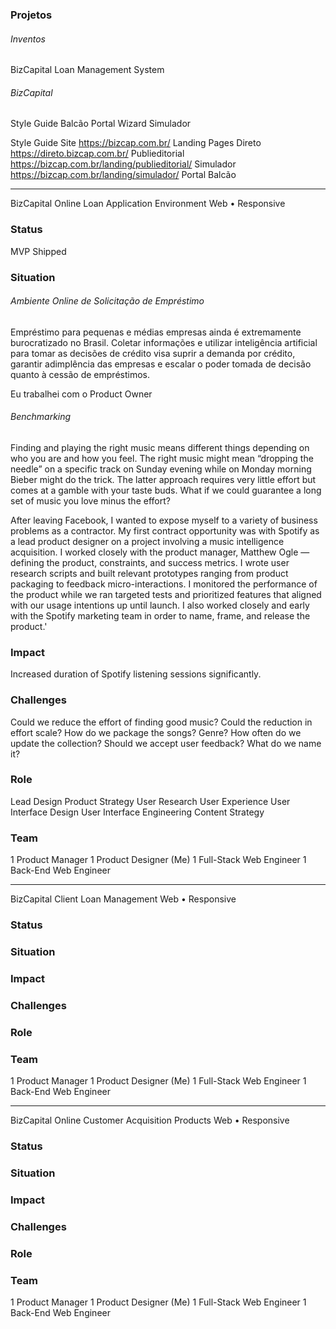 ### Projetos

###### Inventos

BizCapital Loan Management System

###### BizCapital

Style Guide
Balcão
Portal
Wizard
Simulador

Style Guide
Site https://bizcap.com.br/
Landing Pages
    Direto https://direto.bizcap.com.br/
    Publieditorial https://bizcap.com.br/landing/publieditorial/
    Simulador https://bizcap.com.br/landing/simulador/
Portal
Balcão

---

BizCapital Online Loan Application Environment
Web • Responsive

### Status

MVP Shipped

### Situation

###### Ambiente Online de Solicitação de Empréstimo

Empréstimo para pequenas e médias empresas ainda é extremamente burocratizado no Brasil.
Coletar informações e utilizar inteligência artificial para tomar as decisões de crédito visa suprir a demanda por crédito,
garantir adimplência das empresas e escalar o poder tomada de decisão quanto à cessão de empréstimos.

Eu trabalhei com o Product Owner

###### Benchmarking

Finding and playing the right music means different things depending on who you are and how you feel.
The right music might mean “dropping the needle” on a specific track on Sunday evening while on Monday morning Bieber might do the trick.
The latter approach requires very little effort but comes at a gamble with your taste buds.
What if we could guarantee a long set of music you love minus the effort?

After leaving Facebook, I wanted to expose myself to a variety of business problems as a contractor.
My first contract opportunity was with Spotify as a lead product designer on a project involving a music intelligence acquisition.
I worked closely with the product manager, Matthew Ogle — defining the product, constraints, and success metrics.
I wrote user research scripts and built relevant prototypes ranging from product packaging to feedback micro-interactions.
I monitored the performance of the product while we ran targeted tests and prioritized features that aligned with our usage intentions up until launch.
I also worked closely and early with the Spotify marketing team in order to name, frame, and release the product.'

### Impact



Increased duration of Spotify listening sessions significantly.

### Challenges



Could we reduce the effort of finding good music?
Could the reduction in effort scale?
How do we package the songs? Genre?
How often do we update the collection?
Should we accept user feedback?
What do we name it?

### Role

Lead Design
Product Strategy
User Research
User Experience
User Interface Design
User Interface Engineering
Content Strategy

### Team
1 Product Manager
1 Product Designer (Me)
1 Full-Stack Web Engineer
1 Back-End Web Engineer

---

BizCapital Client Loan Management
Web • Responsive

### Status



### Situation



### Impact



### Challenges



### Role



### Team
1 Product Manager
1 Product Designer (Me)
1 Full-Stack Web Engineer
1 Back-End Web Engineer


---

BizCapital Online Customer Acquisition Products
Web • Responsive

### Status



### Situation



### Impact



### Challenges



### Role



### Team
1 Product Manager
1 Product Designer (Me)
1 Full-Stack Web Engineer
1 Back-End Web Engineer
